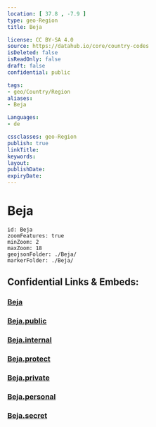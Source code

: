 ```yaml
---
location: [ 37.8 , -7.9 ] 
type: geo-Region
title: Beja

license: CC BY-SA 4.0
source: https://datahub.io/core/country-codes
isDeleted: false
isReadOnly: false
draft: false
confidential: public

tags:
- geo/Country/Region
aliases:
- Beja

Languages:
- de

cssclasses: geo-Region
publish: true
linkTitle: 
keywords: 
layout: 
publishDate: 
expiryDate: 
---
```


# Beja

```leaflet
id: Beja
zoomFeatures: true 
minZoom: 2 
maxZoom: 18
geojsonFolder: ./Beja/
markerFolder: ./Beja/
```


## Confidential Links & Embeds: 

### [Beja](/_Standards/Earth/Continent/Europe/Europe~South/Portugal/Districts~Portugal/Beja.md) 

### [Beja.public](/_public/Earth/Continent/Europe/Europe~South/Portugal/Districts~Portugal/Beja.public.md) 

### [Beja.internal](/_internal/Earth/Continent/Europe/Europe~South/Portugal/Districts~Portugal/Beja.internal.md) 

### [Beja.protect](/_protect/Earth/Continent/Europe/Europe~South/Portugal/Districts~Portugal/Beja.protect.md) 

### [Beja.private](/_private/Earth/Continent/Europe/Europe~South/Portugal/Districts~Portugal/Beja.private.md) 

### [Beja.personal](/_personal/Earth/Continent/Europe/Europe~South/Portugal/Districts~Portugal/Beja.personal.md) 

### [Beja.secret](/_secret/Earth/Continent/Europe/Europe~South/Portugal/Districts~Portugal/Beja.secret.md)

